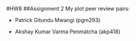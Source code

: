 #HW8 
##Assignment 2 
My plot peer review pairs: 

- Patrick Gitundu Mwangi (pgm293)

- Akshay Kumar Varma Penmatcha (akp418) 
